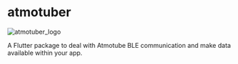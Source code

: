 # atmotuber

![atmotuber_logo](https://user-images.githubusercontent.com/99322237/181044838-d9f3ab77-6ac7-4ab0-8bf1-f24a3e9eb7f7.png)


A Flutter package to deal with Atmotube BLE communication and make data available within your app. 
